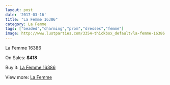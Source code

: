 ```yaml
---
layout: post
date: '2017-03-16'
title: "La Femme 16386"
category: La Femme
tags: ["beaded","charming","prom","dresses","femme"]
image: http://www.lustparties.com/3354-thickbox_default/la-femme-16386.jpg
---
```

La Femme 16386

On Sales: **$418**
<a href="https://www.lustparties.com/en/la-femme/1107-la-femme-16386.html"><amp-img layout="responsive" width="600" height="600" src="//www.lustparties.com/3354-thickbox_default/la-femme-16386.jpg" alt="La Femme 16386 0" /></a>
<a href="https://www.lustparties.com/en/la-femme/1107-la-femme-16386.html"><amp-img layout="responsive" width="600" height="600" src="//www.lustparties.com/3355-thickbox_default/la-femme-16386.jpg" alt="La Femme 16386 1" /></a>

Buy it: [La Femme 16386](https://www.lustparties.com/en/la-femme/1107-la-femme-16386.html "La Femme 16386")

View more: [La Femme](https://www.lustparties.com/en/4-la-femme "La Femme")